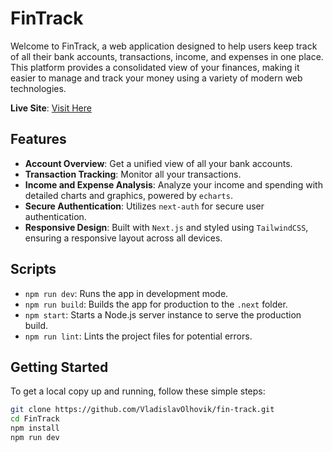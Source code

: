 # FinTrack

Welcome to FinTrack, a web application designed to help users keep track of all their bank accounts, transactions, income, and expenses in one place. This platform provides a consolidated view of your finances, making it easier to manage and track your money using a variety of modern web technologies.

**Live Site**: [Visit Here](https://fin-track-eosin.vercel.app)

## Features

- **Account Overview**: Get a unified view of all your bank accounts.
- **Transaction Tracking**: Monitor all your transactions.
- **Income and Expense Analysis**: Analyze your income and spending with detailed charts and graphics, powered by `echarts`.
- **Secure Authentication**: Utilizes `next-auth` for secure user authentication.
- **Responsive Design**: Built with `Next.js` and styled using `TailwindCSS`, ensuring a responsive layout across all devices.

## Scripts

- `npm run dev`: Runs the app in development mode.
- `npm run build`: Builds the app for production to the `.next` folder.
- `npm start`: Starts a Node.js server instance to serve the production build.
- `npm run lint`: Lints the project files for potential errors.

## Getting Started

To get a local copy up and running, follow these simple steps:

```bash
git clone https://github.com/VladislavOlhovik/fin-track.git
cd FinTrack
npm install
npm run dev
```

